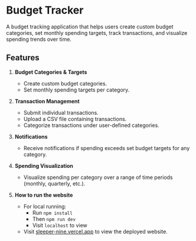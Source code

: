 # Budget Tracker

A budget tracking application that helps users create custom budget categories, set monthly spending targets, track transactions, and visualize spending trends over time.

## Features

1. **Budget Categories & Targets**

   - Create custom budget categories.
   - Set monthly spending targets per category.

2. **Transaction Management**

   - Submit individual transactions.
   - Upload a CSV file containing transactions.
   - Categorize transactions under user-defined categories.

3. **Notifications**

   - Receive notifications if spending exceeds set budget targets for any category.

4. **Spending Visualization**
   - Visualize spending per category over a range of time periods (monthly, quarterly, etc.).


5. **How to run the website**
   - For local running:
     - Run `npm install`
     - Then `npm run dev`
     - Visit `localhost` to view
   - Visit [sleeper-nine.vercel.app](https://sleeper-nine.vercel.app) to view the deployed website.
